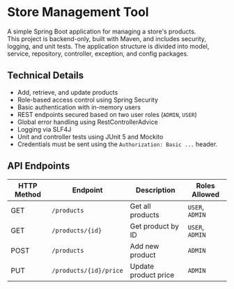 # Store Management Tool

A simple Spring Boot application for managing a store's products.  
This project is backend-only, built with Maven, and includes security, logging, and unit tests.
The application structure is divided into model, service, repository, controller, exception, and config packages.

## Technical Details

- Add, retrieve, and update products
- Role-based access control using Spring Security
- Basic authentication with in-memory users
- REST endpoints secured based on two user roles (`ADMIN`, `USER`)
- Global error handling using RestControllerAdvice
- Logging via SLF4J
- Unit and controller tests using JUnit 5 and Mockito
- Credentials must be sent using the `Authorization: Basic ...` header.

## API Endpoints

| HTTP Method | Endpoint               | Description                 | Roles Allowed      |
|-------------|------------------------|-----------------------------|--------------------|
| GET         | `/products`            | Get all products            | `USER`, `ADMIN`    |
| GET         | `/products/{id}`       | Get product by ID           | `USER`, `ADMIN`    |
| POST        | `/products`            | Add new product             | `ADMIN`            |
| PUT         | `/products/{id}/price` | Update product price        | `ADMIN`            |
